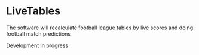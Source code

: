 # LiveTables

The software will recalculate football league tables by live scores and doing football match predictions 

Development in progress

